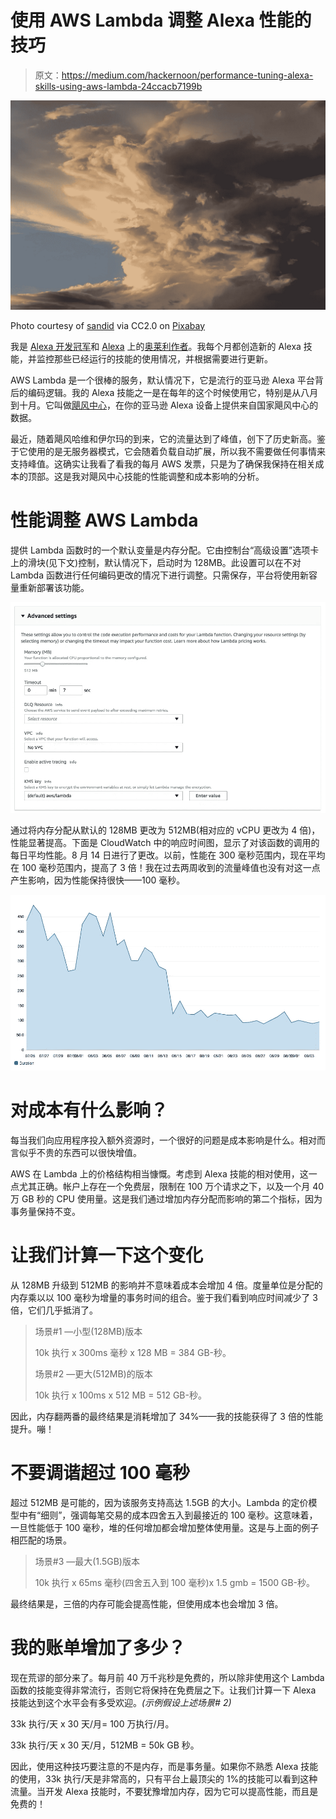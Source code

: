 # 使用 AWS Lambda 调整 Alexa 性能的技巧

> 原文：<https://medium.com/hackernoon/performance-tuning-alexa-skills-using-aws-lambda-24ccacb7199b>

![](img/7af229ede056b70437d85ec7429be022.png)

Photo courtesy of [sandid](https://pixabay.com/en/users/sandid-356019/) via CC2.0 on [Pixabay](https://pixabay.com)

我是 [Alexa 开发冠军](https://developer.amazon.com/alexa/champions/terren-peterson)和 [Alexa](https://hackernoon.com/alexa) 上的[奥莱利作者](https://www.oreilly.com/people/terren-peterson)。我每个月都创造新的 Alexa 技能，并监控那些已经运行的技能的使用情况，并根据需要进行更新。

AWS Lambda 是一个很棒的服务，默认情况下，它是流行的亚马逊 Alexa 平台背后的编码逻辑。我的 Alexa 技能之一是在每年的这个时候使用它，特别是从八月到十月。它叫做[飓风中心](https://www.amazon.com/Drawrz-com-Hurricane-Center/dp/B01EFCJ0OU)，在你的亚马逊 Alexa 设备上提供来自国家飓风中心的数据。

最近，随着飓风哈维和伊尔玛的到来，它的流量达到了峰值，创下了历史新高。鉴于它使用的是无服务器模式，它会随着负载自动扩展，所以我不需要做任何事情来支持峰值。这确实让我看了看我的每月 AWS 发票，只是为了确保我保持在相关成本的顶部。这是我对飓风中心技能的性能调整和成本影响的分析。

# 性能调整 AWS Lambda

提供 Lambda 函数时的一个默认变量是内存分配。它由控制台“高级设置”选项卡上的滑块(见下文)控制，默认情况下，启动时为 128MB。此设置可以在不对 Lambda 函数进行任何编码更改的情况下进行调整。只需保存，平台将使用新容量重新部署该功能。

![](img/3eb3e965c289d47d48924aaa3f9c74cd.png)

通过将内存分配从默认的 128MB 更改为 512MB(相对应的 vCPU 更改为 4 倍)，性能显著提高。下面是 CloudWatch 中的响应时间图，显示了对该函数的调用的每日平均性能。8 月 14 日进行了更改。以前，性能在 300 毫秒范围内，现在平均在 100 毫秒范围内，提高了 3 倍！我在过去两周收到的流量峰值也没有对这一点产生影响，因为性能保持很快——100 毫秒。

![](img/f3d4f7cfa3004840ef11ca7d89f07a58.png)

# 对成本有什么影响？

每当我们向应用程序投入额外资源时，一个很好的问题是成本影响是什么。相对而言似乎不贵的东西可以很快增值。

AWS 在 Lambda 上的价格结构相当慷慨。考虑到 Alexa 技能的相对使用，这一点尤其正确。帐户上存在一个免费层，限制在 100 万个请求之下，以及一个月 40 万 GB 秒的 CPU 使用量。这是我们通过增加内存分配而影响的第二个指标，因为事务量保持不变。

# 让我们计算一下这个变化

从 128MB 升级到 512MB 的影响并不意味着成本会增加 4 倍。度量单位是分配的内存乘以以 100 毫秒为增量的事务时间的组合。鉴于我们看到响应时间减少了 3 倍，它们几乎抵消了。

> 场景#1 —小型(128MB)版本
> 
> 10k 执行 x 300ms 毫秒 x 128 MB = 384 GB-秒。
> 
> 场景#2 —更大(512MB)的版本
> 
> 10k 执行 x 100ms x 512 MB = 512 GB-秒。

因此，内存翻两番的最终结果是消耗增加了 34%——我的技能获得了 3 倍的性能提升。嘣！

# 不要调谐超过 100 毫秒

超过 512MB 是可能的，因为该服务支持高达 1.5GB 的大小。Lambda 的定价模型中有“细则”，强调每笔交易的成本四舍五入到最接近的 100 毫秒。这意味着，一旦性能低于 100 毫秒，堆的任何增加都会增加整体使用量。这是与上面的例子相匹配的场景。

> 场景#3 —最大(1.5GB)版本
> 
> 10k 执行 x 65ms 毫秒(四舍五入到 100 毫秒)x 1.5 gmb = 1500 GB-秒。

最终结果是，三倍的内存可能会提高性能，但使用成本也会增加 3 倍。

# 我的账单增加了多少？

现在荒谬的部分来了。每月前 40 万千兆秒是免费的，所以除非使用这个 Lambda 函数的技能变得非常流行，否则它将保持在免费层之下。让我们计算一下 Alexa 技能达到这个水平会有多受欢迎。*(示例假设上述场景# 2)*

33k 执行/天 x 30 天/月= 100 万执行/月。

33k 执行/天 x 30 天/月，512MB = 50k GB 秒。

因此，使用这种技巧要注意的不是内存，而是事务量。如果你不熟悉 Alexa 技能的使用，33k 执行/天是非常高的，只有平台上最顶尖的 1%的技能可以看到这种流量。当开发 Alexa 技能时，不要犹豫增加内存，因为它可以提高性能，而且是免费的！